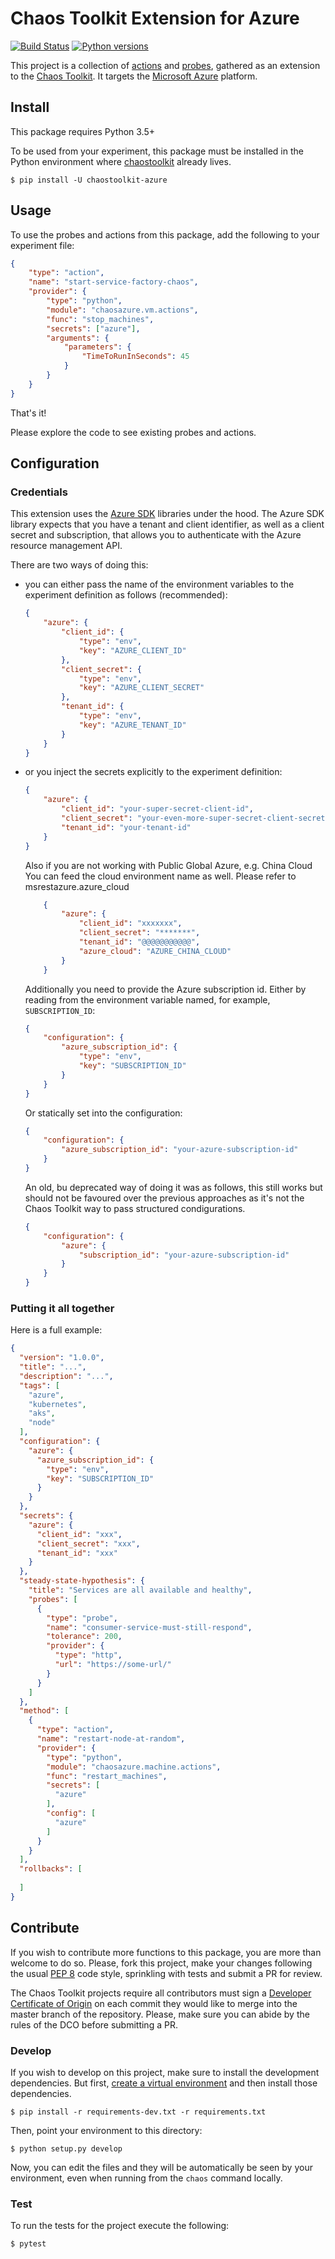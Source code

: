 # Chaos Toolkit Extension for Azure

[![Build Status](https://travis-ci.org/chaostoolkit-incubator/chaostoolkit-azure.svg?branch=master)](https://travis-ci.org/chaostoolkit-incubator/chaostoolkit-azure)
[![Python versions](https://img.shields.io/pypi/pyversions/chaostoolkit-azure.svg)](https://www.python.org/)

This project is a collection of [actions][] and [probes][], gathered as an
extension to the [Chaos Toolkit][chaostoolkit]. It targets the
[Microsoft Azure][azure] platform.

[actions]: http://chaostoolkit.org/reference/api/experiment/#action
[probes]: http://chaostoolkit.org/reference/api/experiment/#probe
[chaostoolkit]: http://chaostoolkit.org
[azure]: https://azure.microsoft.com/en-us/

## Install

This package requires Python 3.5+

To be used from your experiment, this package must be installed in the Python
environment where [chaostoolkit][] already lives.

```
$ pip install -U chaostoolkit-azure
```

## Usage

To use the probes and actions from this package, add the following to your
experiment file:

```json
{
    "type": "action",
    "name": "start-service-factory-chaos",
    "provider": {
        "type": "python",
        "module": "chaosazure.vm.actions",
        "func": "stop_machines",
        "secrets": ["azure"],
        "arguments": {
            "parameters": {
                "TimeToRunInSeconds": 45
            }
        }
    }
}
```

That's it!

Please explore the code to see existing probes and actions.



## Configuration

### Credentials
This extension uses the [Azure SDK][sdk] libraries under the hood. The Azure SDK library
expects that you have a tenant and client identifier, as well as a client secret and subscription, that allows you to 
authenticate with the Azure resource management API.

[creds]: https://docs.microsoft.com/en-us/azure/service-fabric/service-fabric-connect-to-secure-cluster
[requests]: http://docs.python-requests.org/en/master/
[sdk]: https://github.com/Azure/azure-sdk-for-python

There are two ways of doing this:

* you can either pass the name of the environment variables to the experiment definition as follows (recommended):

    ```json
    {
        "azure": {
            "client_id": {
                "type": "env",
                "key": "AZURE_CLIENT_ID"
            },
            "client_secret": {
                "type": "env",
                "key": "AZURE_CLIENT_SECRET"
            },
            "tenant_id": {
                "type": "env",
                "key": "AZURE_TENANT_ID"
            }
        }
    }
    ```
    
* or you inject the secrets explicitly to the experiment definition:

    ```json
    {
        "azure": {
            "client_id": "your-super-secret-client-id",
            "client_secret": "your-even-more-super-secret-client-secret",
            "tenant_id": "your-tenant-id"
        }
    }
    ```

    Also if you are not working with Public Global Azure, e.g. China Cloud
    You can feed the cloud environment name as well.
    Please refer to msrestazure.azure_cloud
    ```json
        {
            "azure": {
                "client_id": "xxxxxxx",
                "client_secret": "*******",
                "tenant_id": "@@@@@@@@@@@",
                "azure_cloud": "AZURE_CHINA_CLOUD"
            }
        }
    ```
    
    Additionally you need to provide the Azure subscription id.
    Either by reading from the environment variable named, for example,
    `SUBSCRIPTION_ID`:

    ```json
    {
        "configuration": {
            "azure_subscription_id": {
                "type": "env",
                "key": "SUBSCRIPTION_ID"
            }
        }
    }
    ```

    Or statically set into the configuration:
    ```json
    {
        "configuration": {
            "azure_subscription_id": "your-azure-subscription-id"
        }
    }
    ```

    An old, bu deprecated way of doing it was as follows, this still works
    but should not be favoured over the previous approaches as it's not the
    Chaos Toolkit way to pass structured condigurations.

    ```json
    {
        "configuration": {
            "azure": {
                "subscription_id": "your-azure-subscription-id"
            }
        }
    }
    ```

### Putting it all together

Here is a full example:

```json
{
  "version": "1.0.0",
  "title": "...",
  "description": "...",
  "tags": [
    "azure",
    "kubernetes",
	"aks",
	"node"
  ],
  "configuration": {
    "azure": {
      "azure_subscription_id": {
        "type": "env",
        "key": "SUBSCRIPTION_ID"
      }
	}
  },
  "secrets": {
    "azure": {
      "client_id": "xxx",
      "client_secret": "xxx",
      "tenant_id": "xxx"
    }
  },
  "steady-state-hypothesis": {
    "title": "Services are all available and healthy",
    "probes": [
      {
        "type": "probe",
        "name": "consumer-service-must-still-respond",
        "tolerance": 200,
        "provider": {
          "type": "http",
          "url": "https://some-url/"
        }
      }
    ]
  },
  "method": [
    {
      "type": "action",
      "name": "restart-node-at-random",
      "provider": {
        "type": "python",
        "module": "chaosazure.machine.actions",
        "func": "restart_machines",
        "secrets": [
          "azure"
        ],
        "config": [
          "azure"
        ]
      }
    }
  ],
  "rollbacks": [
    
  ]
}
```

## Contribute

If you wish to contribute more functions to this package, you are more than
welcome to do so. Please, fork this project, make your changes following the
usual [PEP 8][pep8] code style, sprinkling with tests and submit a PR for
review.

[pep8]: https://pycodestyle.readthedocs.io/en/latest/

The Chaos Toolkit projects require all contributors must sign a
[Developer Certificate of Origin][dco] on each commit they would like to merge
into the master branch of the repository. Please, make sure you can abide by
the rules of the DCO before submitting a PR.

[dco]: https://github.com/probot/dco#how-it-works

### Develop

If you wish to develop on this project, make sure to install the development
dependencies. But first, [create a virtual environment][venv] and then install
those dependencies.

[venv]: http://chaostoolkit.org/reference/usage/install/#create-a-virtual-environment

```console
$ pip install -r requirements-dev.txt -r requirements.txt 
```

Then, point your environment to this directory:

```console
$ python setup.py develop
```

Now, you can edit the files and they will be automatically be seen by your
environment, even when running from the `chaos` command locally.

### Test

To run the tests for the project execute the following:

```
$ pytest
```
